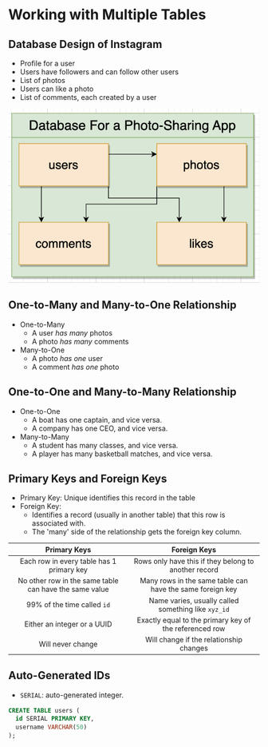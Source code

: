 # Working with Multiple Tables

## Database Design of Instagram

- Profile for a user
- Users have followers and can follow other users
- List of photos
- Users can like a photo
- List of comments, each created by a user

<img src="./pics/database-design-instagram.png" />

## One-to-Many and Many-to-One Relationship

- One-to-Many
  - A user _has many_ photos
  - A photo _has many_ comments
- Many-to-One
  - A photo _has one_ user
  - A comment _has one_ photo

## One-to-One and Many-to-Many Relationship

- One-to-One
  - A boat has one captain, and vice versa.
  - A company has one CEO, and vice versa.
- Many-to-Many
  - A student has many classes, and vice versa.
  - A player has many basketball matches, and vice versa.

## Primary Keys and Foreign Keys

- Primary Key: Unique identifies this record in the table
- Foreign Key:
  - Identifies a record (usually in another table) that this row is associated with.
  - The 'many' side of the relationship gets the foreign key column.

|                      Primary Keys                      |                       Foreign Keys                        |
| :----------------------------------------------------: | :-------------------------------------------------------: |
|       Each row in every table has 1 primary key        |   Rows only have this if they belong to another record    |
| No other row in the same table can have the same value | Many rows in the same table can have the same foreign key |
|              99% of the time called `id`               |    Name varies, usually called something like `xyz_id`    |
|              Either an integer or a UUID               |  Exactly equal to the primary key of the referenced row   |
|                   Will never change                    |          Will change if the relationship changes          |

## Auto-Generated IDs

- `SERIAL`: auto-generated integer.

```sql
CREATE TABLE users (
  id SERIAL PRIMARY KEY,
  username VARCHAR(50)
);
```